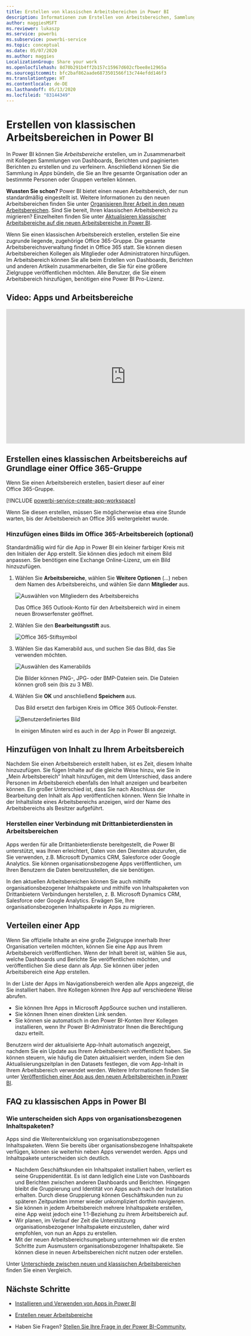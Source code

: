 ```yaml
---
title: Erstellen von klassischen Arbeitsbereichen in Power BI
description: Informationen zum Erstellen von Arbeitsbereichen, Sammlungen von Dashboards, Berichten und paginierten Berichten, die zum Bereitstellen von Schlüsselmetriken für Ihre Organisation konzipiert wurden.
author: maggiesMSFT
ms.reviewer: lukaszp
ms.service: powerbi
ms.subservice: powerbi-service
ms.topic: conceptual
ms.date: 05/07/2020
ms.author: maggies
LocalizationGroup: Share your work
ms.openlocfilehash: 8d70b291b4ff2b157c15967d602cfbee8e12965a
ms.sourcegitcommit: bfc2baf862aade6873501566f13c744efdd146f3
ms.translationtype: HT
ms.contentlocale: de-DE
ms.lasthandoff: 05/13/2020
ms.locfileid: "83144349"
---
```

# <a name="create-classic-workspaces-in-power-bi"></a>Erstellen von klassischen Arbeitsbereichen in Power BI

In Power BI können Sie *Arbeitsbereiche* erstellen, um in Zusammenarbeit mit Kollegen Sammlungen von Dashboards, Berichten und paginierten Berichten zu erstellen und zu verfeinern. Anschließend können Sie die Sammlung in *Apps* bündeln, die Sie an Ihre gesamte Organisation oder an bestimmte Personen oder Gruppen verteilen können. 

**Wussten Sie schon?** Power BI bietet einen neuen Arbeitsbereich, der nun standardmäßig eingestellt ist. Weitere Informationen zu den neuen Arbeitsbereichen finden Sie unter [Organisieren Ihrer Arbeit in den neuen Arbeitsbereichen](service-new-workspaces.md). Sind Sie bereit, Ihren klassischen Arbeitsbereich zu migrieren? Einzelheiten finden Sie unter [Aktualisieren klassischer Arbeitsbereiche auf die neuen Arbeitsbereiche in Power BI](service-upgrade-workspaces.md).

Wenn Sie einen klassischen Arbeitsbereich erstellen, erstellen Sie eine zugrunde liegende, zugehörige Office 365-Gruppe. Die gesamte Arbeitsbereichsverwaltung findet in Office 365 statt. Sie können diesen Arbeitsbereichen Kollegen als Mitglieder oder Administratoren hinzufügen. Im Arbeitsbereich können Sie alle beim Erstellen von Dashboards, Berichten und anderen Artikeln zusammenarbeiten, die Sie für eine größere Zielgruppe veröffentlichen möchten. Alle Benutzer, die Sie einem Arbeitsbereich hinzufügen, benötigen eine Power BI Pro-Lizenz. 

## <a name="video-apps-and-workspaces"></a>Video: Apps und Arbeitsbereiche
<iframe width="640" height="360" src="https://www.youtube.com/embed/Ey5pyrr7Lk8?showinfo=0" frameborder="0" allowfullscreen></iframe>

## <a name="create-a-classic-workspace-based-on-an-office-365-group"></a>Erstellen eines klassischen Arbeitsbereichs auf Grundlage einer Office 365-Gruppe

Wenn Sie einen Arbeitsbereich erstellen, basiert dieser auf einer Office 365-Gruppe.

[!INCLUDE [powerbi-service-create-app-workspace](../includes/powerbi-service-create-app-workspace.md)]

Wenn Sie diesen erstellen, müssen Sie möglicherweise etwa eine Stunde warten, bis der Arbeitsbereich an Office 365 weitergeleitet wurde. 

### <a name="add-an-image-to-your-office-365-workspace-optional"></a>Hinzufügen eines Bilds im Office 365-Arbeitsbereich (optional)
Standardmäßig wird für die App in Power BI ein kleiner farbiger Kreis mit den Initialen der App erstellt. Sie können dies jedoch mit einem Bild anpassen. Sie benötigen eine Exchange Online-Lizenz, um ein Bild hinzuzufügen.

1. Wählen Sie **Arbeitsbereiche**, wählen Sie **Weitere Optionen** (...) neben dem Namen des Arbeitsbereichs, und wählen Sie dann **Mitglieder** aus. 
   
     ![Auswählen von Mitgliedern des Arbeitsbereichs](media/service-create-workspaces/power-bi-workspace-old-members.png)
   
    Das Office 365 Outlook-Konto für den Arbeitsbereich wird in einem neuen Browserfenster geöffnet.
2. Wählen Sie den **Bearbeitungsstift** aus.
   
     ![Office 365-Stiftsymbol](media/service-create-workspaces/power-bi-workspace-old-edit-group.png)
3. Wählen Sie das Kamerabild aus, und suchen Sie das Bild, das Sie verwenden möchten.
   
     ![Auswählen des Kamerabilds](media/service-create-workspaces/power-bi-workspace-old-camera.png)

     Die Bilder können PNG-, JPG- oder BMP-Dateien sein. Die Dateien können groß sein (bis zu 3 MB). 

4. Wählen Sie **OK** und anschließend **Speichern** aus.
   
    Das Bild ersetzt den farbigen Kreis im Office 365 Outlook-Fenster. 
   
     ![Benutzerdefiniertes Bild](media/service-create-workspaces/power-bi-workspace-old-new-image.png)
   
    In einigen Minuten wird es auch in der App in Power BI angezeigt.

## <a name="add-content-to-your-workspace"></a>Hinzufügen von Inhalt zu Ihrem Arbeitsbereich

Nachdem Sie einen Arbeitsbereich erstellt haben, ist es Zeit, diesem Inhalte hinzuzufügen. Sie fügen Inhalte auf die gleiche Weise hinzu, wie Sie in „Mein Arbeitsbereich“ Inhalt hinzufügen, mit dem Unterschied, dass andere Personen im Arbeitsbereich ebenfalls den Inhalt anzeigen und bearbeiten können. Ein großer Unterschied ist, dass Sie nach Abschluss der Bearbeitung den Inhalt als App veröffentlichen können. Wenn Sie Inhalte in der Inhaltsliste eines Arbeitsbereichs anzeigen, wird der Name des Arbeitsbereichs als Besitzer aufgeführt.

### <a name="connect-to-third-party-services-in-workspaces"></a>Herstellen einer Verbindung mit Drittanbieterdiensten in Arbeitsbereichen

Apps werden für alle Drittanbieterdienste bereitgestellt, die Power BI unterstützt, was Ihnen erleichtert, Daten von den Diensten abzurufen, die Sie verwenden, z.B. Microsoft Dynamics CRM, Salesforce oder Google Analytics. Sie können organisationsbezogene Apps veröffentlichen, um Ihren Benutzern die Daten bereitzustellen, die sie benötigen.

In den aktuellen Arbeitsbereichen können Sie auch mithilfe organisationsbezogener Inhaltspakete und mithilfe von Inhaltspaketen von Drittanbietern Verbindungen herstellen, z. B. Microsoft Dynamics CRM, Salesforce oder Google Analytics. Erwägen Sie, Ihre organisationsbezogenen Inhaltspakete in Apps zu migrieren.

## <a name="distribute-an-app"></a>Verteilen einer App

Wenn Sie offizielle Inhalte an eine große Zielgruppe innerhalb Ihrer Organisation verteilen möchten, können Sie eine App aus Ihrem Arbeitsbereich veröffentlichen.  Wenn der Inhalt bereit ist, wählen Sie aus, welche Dashboards und Berichte Sie veröffentlichen möchten, und veröffentlichen Sie diese dann als *App*. Sie können über jeden Arbeitsbereich eine App erstellen.

In der Liste der Apps im Navigationsbereich werden alle Apps angezeigt, die Sie installiert haben. Ihre Kollegen können Ihre App auf verschiedene Weise abrufen. 
- Sie können Ihre Apps in Microsoft AppSource suchen und installieren.
- Sie können Ihnen einen direkten Link senden. 
- Sie können sie automatisch in den Power BI-Konten Ihrer Kollegen installieren, wenn Ihr Power BI-Administrator Ihnen die Berechtigung dazu erteilt. 

Benutzern wird der aktualisierte App-Inhalt automatisch angezeigt, nachdem Sie ein Update aus Ihrem Arbeitsbereich veröffentlicht haben. Sie können steuern, wie häufig die Daten aktualisiert werden, indem Sie den Aktualisierungszeitplan in den Datasets festlegen, die vom App-Inhalt in Ihrem Arbeitsbereich verwendet werden. Weitere Informationen finden Sie unter [Veröffentlichen einer App aus den neuen Arbeitsbereichen in Power BI](service-create-distribute-apps.md).

## <a name="power-bi-classic-apps-faq"></a>FAQ zu klassischen Apps in Power BI

### <a name="how-are-apps-different-from-organizational-content-packs"></a>Wie unterscheiden sich Apps von organisationsbezogenen Inhaltspaketen?
Apps sind die Weiterentwicklung von organisationsbezogenen Inhaltspaketen. Wenn Sie bereits über organisationsbezogene Inhaltspakete verfügen, können sie weiterhin neben Apps verwendet werden. Apps und Inhaltspakete unterscheiden sich deutlich. 

* Nachdem Geschäftskunden ein Inhaltspaket installiert haben, verliert es seine Gruppenidentität. Es ist dann lediglich eine Liste von Dashboards und Berichten zwischen anderen Dashboards und Berichten. Hingegen bleibt die Gruppierung und Identität von Apps auch nach der Installation erhalten. Durch diese Gruppierung können Geschäftskunden nun zu späteren Zeitpunkten immer wieder unkompliziert dorthin navigieren.
* Sie können in jedem Arbeitsbereich mehrere Inhaltspakete erstellen, eine App weist jedoch eine 1:1-Beziehung zu ihrem Arbeitsbereich auf. 
* Wir planen, im Verlauf der Zeit die Unterstützung organisationsbezogener Inhaltspakete einzustellen, daher wird empfohlen, von nun an Apps zu erstellen.  
* Mit der neuen Arbeitsbereichsumgebung unternehmen wir die ersten Schritte zum Ausmustern organisationsbezogener Inhaltspakete. Sie können diese in neuen Arbeitsbereichen nicht nutzen oder erstellen.

Unter [Unterschiede zwischen neuen und klassischen Arbeitsbereichen](service-new-workspaces.md#new-and-classic-workspace-differences) finden Sie einen Vergleich. 

## <a name="next-steps"></a>Nächste Schritte
* [Installieren und Verwenden von Apps in Power BI](service-create-distribute-apps.md)
- [Erstellen neuer Arbeitsbereiche](service-create-the-new-workspaces.md)
* Haben Sie Fragen? [Stellen Sie Ihre Frage in der Power BI-Community.](https://community.powerbi.com/)

